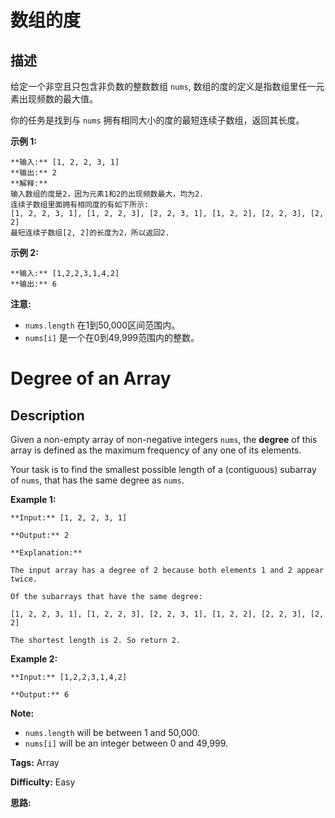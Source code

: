 # 数组的度

## 描述

给定一个非空且只包含非负数的整数数组 `nums`, 数组的度的定义是指数组里任一元素出现频数的最大值。

你的任务是找到与 `nums` 拥有相同大小的度的最短连续子数组，返回其长度。

**示例 1:**

    
    
    **输入:** [1, 2, 2, 3, 1]
    **输出:** 2
    **解释:** 
    输入数组的度是2，因为元素1和2的出现频数最大，均为2.
    连续子数组里面拥有相同度的有如下所示:
    [1, 2, 2, 3, 1], [1, 2, 2, 3], [2, 2, 3, 1], [1, 2, 2], [2, 2, 3], [2, 2]
    最短连续子数组[2, 2]的长度为2，所以返回2.
    

**示例 2:**

    
    
    **输入:** [1,2,2,3,1,4,2]
    **输出:** 6
    

**注意:**

  * `nums.length` 在1到50,000区间范围内。
  * `nums[i]` 是一个在0到49,999范围内的整数。



# Degree of an Array

## Description



Given a non-empty array of non-negative integers `nums`, the **degree** of this array is defined as the maximum frequency of any one of its elements.

Your task is to find the smallest possible length of a (contiguous) subarray of `nums`, that has the same degree as `nums`.

**Example 1:**  

    
    
    **Input:** [1, 2, 2, 3, 1]
    **Output:** 2
    **Explanation:** 
    The input array has a degree of 2 because both elements 1 and 2 appear twice.
    Of the subarrays that have the same degree:
    [1, 2, 2, 3, 1], [1, 2, 2, 3], [2, 2, 3, 1], [1, 2, 2], [2, 2, 3], [2, 2]
    The shortest length is 2. So return 2.
    

**Example 2:**  

    
    
    **Input:** [1,2,2,3,1,4,2]
    **Output:** 6
    

**Note:**

* `nums.length` will be between 1 and 50,000.
* `nums[i]` will be an integer between 0 and 49,999.


**Tags:** Array

**Difficulty:** Easy

**思路:**
